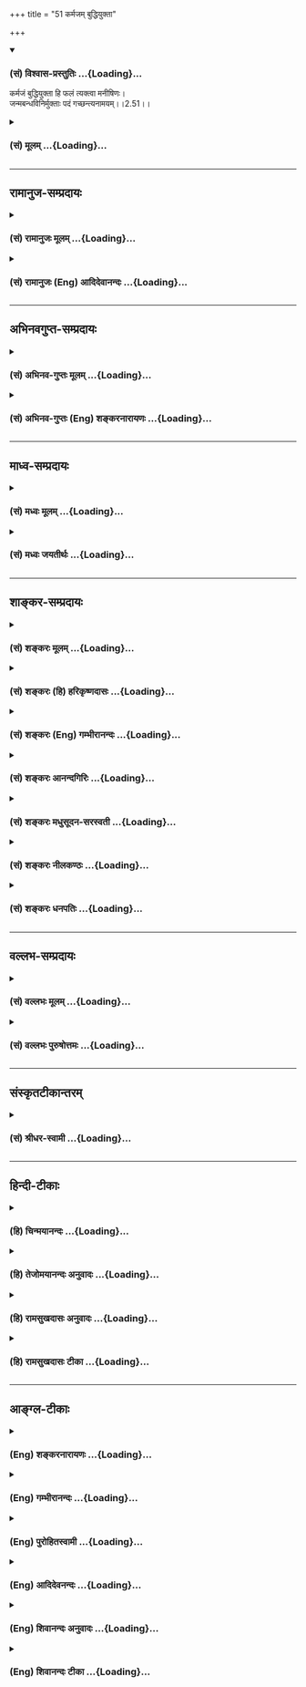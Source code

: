 +++
title = "51 कर्मजम् बुद्धियुक्ता"

+++
<div class="js_include" newlevelforh1="3" title="(सं) विश्वास-प्रस्तुतिः" unfilled url="/purANam_vaiShNavam/mahAbhAratam/06-bhIShma-parva/03-bhagavad-gItA-parva/saMskRtam/vishvAsa-prastutiH/02_sAnkhya-yogaH_sarva-/51_karmajam_buddhiyu.md">
<details open><summary><h3>(सं) विश्वास-प्रस्तुतिः ...{Loading}...</h3></summary>

कर्मजं बुद्धियुक्ता हि फलं त्यक्त्वा मनीषिणः।  
जन्मबन्धविनिर्मुक्ताः पदं गच्छन्त्यनामयम्।।2.51।।
</details>
</div>
<div class="js_include collapsed" newlevelforh1="3" title="(सं) मूलम्" unfilled url="/purANam_vaiShNavam/mahAbhAratam/06-bhIShma-parva/03-bhagavad-gItA-parva/saMskRtam/mUlam/02_sAnkhya-yogaH_sarva-/51_karmajam_buddhiyu.md">
<details><summary><h3>(सं) मूलम् ...{Loading}...</h3></summary>

कर्मजं बुद्धियुक्ता हि फलं त्यक्त्वा मनीषिणः।  
जन्मबन्धविनिर्मुक्ताः पदं गच्छन्त्यनामयम्।।2.51।।
</details>
</div>


_________________
## रामानुज-सम्प्रदायः
<div class="js_include collapsed" newlevelforh1="3" title="(सं) रामानुजः मूलम्" unfilled url="/purANam_vaiShNavam/mahAbhAratam/06-bhIShma-parva/03-bhagavad-gItA-parva/saMskRtam/rAmAnujaH/mUlam/02_sAnkhya-yogaH_sarva-/51_karmajam_buddhiyu.md">
<details><summary><h3>(सं) रामानुजः मूलम् ...{Loading}...</h3></summary>

।।2.51।। बुद्धियोगयुक्ताः **कर्मजं फलं त्यक्त्वा** कर्म कुर्वन्तः
तस्माद् **जन्मबन्धविनिर्मुक्ताः अनामयं पदं गच्छन्ति।** हि प्रसिद्धम्
एतत् सर्वासु उपनिषत्सु इत्यर्थः।  

</details>
</div>
<div class="js_include collapsed" newlevelforh1="3" title="(सं) रामानुजः (Eng) आदिदेवानन्दः" unfilled url="/purANam_vaiShNavam/mahAbhAratam/06-bhIShma-parva/03-bhagavad-gItA-parva/saMskRtam/rAmAnujaH/english/AdidevAnandaH/02_sAnkhya-yogaH_sarva-/51_karmajam_buddhiyu.md">
<details><summary><h3>(सं) रामानुजः (Eng) आदिदेवानन्दः ...{Loading}...</h3></summary>

2.51 Those who possess this evenness of mind while performing actions
and relinish their fruits, are freed from the bondage of rirth, and go
to the region beyond all ills. 'Hi' means that this dictum or teaching
is well known in all the Upanisads.

</details>
</div>


_________________
## अभिनवगुप्त-सम्प्रदायः
<div class="js_include collapsed" newlevelforh1="3" title="(सं) अभिनव-गुप्तः मूलम्" unfilled url="/purANam_vaiShNavam/mahAbhAratam/06-bhIShma-parva/03-bhagavad-gItA-parva/saMskRtam/abhinava-guptaH/mUlam/02_sAnkhya-yogaH_sarva-/51_karmajam_buddhiyu.md">
<details><summary><h3>(सं) अभिनव-गुप्तः मूलम् ...{Loading}...</h3></summary>

।।2.53।। कर्मजमिति। योगबुद्धियुक्ताः कर्मणां फलं त्यक्त्वा जन्मबन्धं
त्यजन्ति ब्रह्मसत्तामाप्नुवन्ति +++(S K अवाप्नुवन्ति)+++।  

</details>
</div>
<div class="js_include collapsed" newlevelforh1="3" title="(सं) अभिनव-गुप्तः (Eng) शङ्करनारायणः" unfilled url="/purANam_vaiShNavam/mahAbhAratam/06-bhIShma-parva/03-bhagavad-gItA-parva/saMskRtam/abhinava-guptaH/english/shankaranArAyaNaH/02_sAnkhya-yogaH_sarva-/51_karmajam_buddhiyu.md">
<details><summary><h3>(सं) अभिनव-गुप्तः (Eng) शङ्करनारायणः ...{Loading}...</h3></summary>

2.51 Karmajam etc. The persons who are endowed with the determining
faculty with regard to the Yoga, renounce the birth-bondage, by
renouncing the fruit of actions; and they attain the Brahman-existence.

</details>
</div>


_________________
## माध्व-सम्प्रदायः
<div class="js_include collapsed" newlevelforh1="3" title="(सं) मध्वः मूलम्" unfilled url="/purANam_vaiShNavam/mahAbhAratam/06-bhIShma-parva/03-bhagavad-gItA-parva/saMskRtam/madhvaH/mUlam/02_sAnkhya-yogaH_sarva-/51_karmajam_buddhiyu.md">
<details><summary><h3>(सं) मध्वः मूलम् ...{Loading}...</h3></summary>

।।2.51।। तदुपायमाह कर्मजमिति। कर्मजं फलं त्यक्त्वाऽकामनयेश्वराय
समर्प्य बुद्धियुक्ताः। सम्यग्ज्ञानिनो भूत्वा पदं गच्छन्ति। स योगः कर्म
ज्ञानसाधनम्। तन्मोक्षसाधनमिति भावः।  

</details>
</div>
<div class="js_include collapsed" newlevelforh1="3" title="(सं) मध्वः जयतीर्थः" unfilled url="/purANam_vaiShNavam/mahAbhAratam/06-bhIShma-parva/03-bhagavad-gItA-parva/saMskRtam/madhvaH/jayatIrthaH/02_sAnkhya-yogaH_sarva-/51_karmajam_buddhiyu.md">
<details><summary><h3>(सं) मध्वः जयतीर्थः ...{Loading}...</h3></summary>

।।2.51।। ननु कर्मजमिति श्लोकः पूर्वोक्तान्न विशिष्यत इत्यत आह
**तदि**ति। तस्य ज्ञानस्य उपायं योगं तज्ज्ञानमुपायो यस्य तं मोक्षं चाह
विवृणोतीत्यर्थः। व्यवहितत्वादन्वयमाह कर्मजं फलं त्यक्त्वा। अप्राप्तस्य
फलस्य कथं त्याग इत्यतो व्याचष्टे **अकामनये**ति। प्रकृत्यादिभ्य
उपसङ्ख्यानात्तृतीया। एतत्प्रागुक्तमित्यतः प्रकारान्तरेण व्याचष्टे
**ईश्वराये**ति। बुद्धियुक्ता मनीषिणः इति पौनरुक्त्यपरिहारायाऽऽह
**बुद्धी**ति। सम्यग्ज्ञानिन इतिशास्त्रजनिततत्त्वज्ञानिनः। अनेनमनीषिणः
इत्यपरोक्षज्ञानिन इति सूचितम् प्रशंसायां मत्वर्थीयविधानात्। नन्विदमेकं
वाक्यं कथं वाक्यार्थद्वयस्य विवरणम् मोक्षस्वरूपविवरणेऽपि योगो न सम्यक्
विवृतः अङ्गिनः कर्मण एवानभिधानात् अङ्गानां च सङ्कल्पत्यागादीनामित्यत आह
**स** इति। समस्ताङ्गसङ्ग्रहाय योगग्रहणम्। तज्ज्ञानं यद्यपि
योजनावशादिदमेकं वाक्यं तथाप्यर्थद्वयवशाद्द्वे वेदितव्ये। योगश्चकर्मजं
फलं त्यक्त्वा इत्यनेन समग्रो लक्षित इति भावः।  

</details>
</div>


_________________
## शाङ्कर-सम्प्रदायः
<div class="js_include collapsed" newlevelforh1="3" title="(सं) शङ्करः मूलम्" unfilled url="/purANam_vaiShNavam/mahAbhAratam/06-bhIShma-parva/03-bhagavad-gItA-parva/saMskRtam/shankaraH/mUlam/02_sAnkhya-yogaH_sarva-/51_karmajam_buddhiyu.md">
<details><summary><h3>(सं) शङ्करः मूलम् ...{Loading}...</h3></summary>

।।2.51।।  
**कर्मजं** फलं त्यक्त्वा इति व्यवहितेन संबन्धः। इष्टानिष्टदेहप्राप्तिः
कर्मजं फलं कर्मभ्यो जातं **बुद्धियुक्ताः** समत्वबुद्धियुक्ताः सन्तः
**हि** यस्मात् **फलं त्यक्त्वा** परित्यज्य **मनीषिणः** ज्ञानिनो
भूत्वा **जन्मबन्धविनिर्मुक्ताः** जन्मैव बन्धः जन्मबन्धः तेन
विनिर्मुक्ताः जीवन्त एव जन्मबन्धात् विनिर्मुक्ताः सन्तः **पदं** परमं
विष्णोः मोक्षाख्यं **गच्छन्ति** **अनामयं** सर्वोपद्रवरहितमित्यर्थः।
अथवा बुद्धियोगाद्धनञ्जय इत्यारभ्य परमार्थदर्शनलक्षणैव  
  
सर्वतःसंप्लुतोदकस्थानीया कर्मयोगजसत्त्वशुद्धिजनिता बुद्धिर्दर्शिता
साक्षात्सुकृतदुष्कृतप्रहाणादिहेतुत्वश्रवणात्।।  
योगानुष्ठानजनितसत्त्वशुद्धजा बुद्धिः कदा प्राप्स्यते इत्युच्यते  
  

</details>
</div>
<div class="js_include collapsed" newlevelforh1="3" title="(सं) शङ्करः (हि) हरिकृष्णदासः" unfilled url="/purANam_vaiShNavam/mahAbhAratam/06-bhIShma-parva/03-bhagavad-gItA-parva/saMskRtam/shankaraH/hindI/harikRShNadAsaH/02_sAnkhya-yogaH_sarva-/51_karmajam_buddhiyu.md">
<details><summary><h3>(सं) शङ्करः (हि) हरिकृष्णदासः ...{Loading}...</h3></summary>

।।2.51।। क्योंकि  
  
कर्मजम् इस पदका फलं त्यक्त्वा इस अगले पदसे सम्बन्ध है।  
कर्मोंसे उत्पन्न होनेवाली जो इष्टानिष्टदेहप्राप्ति है वही कर्मज फल
कहलाता है समत्वबुद्धियुक्त पुरुष उस कर्मफलको छोड़कर मनीषी अर्थात् ज्ञानी
होकर जीवित अवस्थामें ही जन्मबन्धनसे निर्मुक्त होकर अर्थात् जन्म नामके
बन्धनसे छूटकर विष्णुके मोक्ष नामक अनामय सर्वोपद्रवरहित परमपदको पा लेते
हैं।  
अथवा ( यों समझो कि ) बुद्धियोगाद्धनंजय इस श्लोकसे लेकर ( यहाँतक बुद्धि
शब्दसे ) कर्मयोगजनित सत्त्वशुद्धिसे उत्पन्न हुई जो
सर्वतःसंप्लुतोदकस्थानीय परमार्थज्ञानरूपा बुद्धि है वही दिखलायी गयी है
क्योंकि ( यहाँ ) यह बुद्धि पुण्यपापके नाशमें साक्षात् हेतुरूपसे वर्णित
है।  

</details>
</div>
<div class="js_include collapsed" newlevelforh1="3" title="(सं) शङ्करः (Eng) गम्भीरानन्दः" unfilled url="/purANam_vaiShNavam/mahAbhAratam/06-bhIShma-parva/03-bhagavad-gItA-parva/saMskRtam/shankaraH/english/gambhIrAnandaH/02_sAnkhya-yogaH_sarva-/51_karmajam_buddhiyu.md">
<details><summary><h3>(सं) शङ्करः (Eng) गम्भीरानन्दः ...{Loading}...</h3></summary>

2.51 The words 'phalam tyaktva, by giving up the fruits' are connected
with the remote word 'karmajam, produced by actions'. Hi, because;
\[Because, when actions are performed with an attitude of eanimity, it
leads to becoming freed from sin etc. Therefore, by stages, it becomes
the cause of Liberation as well.\] buddhi-yuktah, those who are devoted
to wisdom, who are imbued with the wisdom of eanimity; (they) becoming
manisinah, men of Enlightenment; tyaktva, by giving up; phalam, the
fruit, the acisition of desirable and undesriable bodies; \[Desirable:
the bodies of gods and others; undesirable: the bodies of animals etc.\]
karmajam, produced by actions; gacchanti, reach; padam, the state, the
supreme state of Visnu, called Liberation; anamayam, beyond evils, i.e.
beyond all evils; by having become janma-bandha-vinirmuktah, freed from
the bondage of birth birth (janma) itself is a bondage (bandha);
becoming freed from that , even while living. Or: Since it (buddhi) has
been mentioned as the direct cause of the elimination of righteousness
and unrighteousness, and so on, therefore what has been presented (in
the three verses) beginning with, 'O Dhananjaya,৷৷.to the yoga of
wisdom' (49), is enlightenment itself, which consists in the realization
of the supreme Goal, which is comparable to a flood all around, and
which arises from the purification of the mind as a result of
Karma-yoga. \[In the first portion of the Commentary buddhi has been
taken to mean samattva buddhi (wisdom of eanimity); the alternative
meaning of buddhi has been taken as 'enlightenment'. So, action is to be
performed by taking the help of the 'wisdom about the supreme Reality'
which has been chosen as one's Goal.\]

</details>
</div>
<div class="js_include collapsed" newlevelforh1="3" title="(सं) शङ्करः आनन्दगिरिः" unfilled url="/purANam_vaiShNavam/mahAbhAratam/06-bhIShma-parva/03-bhagavad-gItA-parva/saMskRtam/shankaraH/AnandagiriH/02_sAnkhya-yogaH_sarva-/51_karmajam_buddhiyu.md">
<details><summary><h3>(सं) शङ्करः आनन्दगिरिः ...{Loading}...</h3></summary>

।।2.51।। समत्वबुद्धियुक्तस्य सुकृतदुष्कृततत्फलपरित्यागेऽपि कथं मोक्षः
स्यादित्याशङ्क्याह **यस्मादिति।** समत्वबुद्ध्या
यस्मात्कर्मानुष्ठीयमानं दुरितादि त्याजयति तस्मात्परम्परयासौ
मुक्तिहेतुरित्यर्थः। मनीषिणो हि ज्ञानातिशयवन्तो बुद्धियुक्ताः सन्तः
स्वधर्माख्यं कर्मानुतिष्ठन्तस्ततो जातं फलं देहप्रभेदं हित्वा
जन्मलक्षणाद्बन्धाद्विनिर्मुक्ता वैष्णवं पदं सर्वसंसारसंस्पर्शशून्यं
प्राप्नुवन्तीति श्लोकोक्तमर्थं श्लोकयोजनया दर्शयति
**कर्मजमित्यादिना।** इष्टो देहो देवादिलक्षणोऽनिष्टो
देहस्तिर्यगादिलक्षणस्तत्प्राप्तिरेव कर्मणो जातं फलं
तद्यथोक्तबुद्धियुक्ता ज्ञानिनो भूत्वा तद्बलादेव परित्यज्य
बन्धविनिर्मोकपूर्वकं जीवन्मुक्ताः सन्तो  
  
विदेहकैवल्यभाजो भवन्तीत्यर्थः। बुद्धियोगादित्यादौ बुद्धिशब्दस्य
समत्वबुद्धिरर्थो व्याख्यातः संप्रति परम्परां परिहृत्य
सुकृतदुष्कृतप्रहाणहेतुत्वस्य समत्वबुद्धावसिद्धेर्बुद्धिशब्दस्य
योग्यमर्थान्तरं कथयति **अथवेति।**
अनवच्छिन्नवस्तुगोचरत्वेनानवच्छिन्नत्वं तस्याः सूचयन्बुद्ध्यन्तराद्विशेषं
दर्शयति सर्वत इति। असाधारणं निमित्तं तस्या निर्दिशति **कर्मेति।**
यथोक्तबुद्धेर्बुद्धिशब्दार्थत्वे हेतुमाह **साक्षादिति।**
जन्मबन्धविनिर्मोकादिरादिशब्दार्थः।  

</details>
</div>
<div class="js_include collapsed" newlevelforh1="3" title="(सं) शङ्करः मधुसूदन-सरस्वती" unfilled url="/purANam_vaiShNavam/mahAbhAratam/06-bhIShma-parva/03-bhagavad-gItA-parva/saMskRtam/shankaraH/madhusUdana-sarasvatI/02_sAnkhya-yogaH_sarva-/51_karmajam_buddhiyu.md">
<details><summary><h3>(सं) शङ्करः मधुसूदन-सरस्वती ...{Loading}...</h3></summary>

।।2.51।। ननु दुष्कृतहानमपेक्षितं नतु सुकृतहानं
पुरुषार्थभ्रंशापत्तेरित्याशङ्क्य तुच्छफलत्यागेन परमपुरुषार्थप्राप्तिं
फलमाह समत्वबुद्धियुक्ता हि यस्मात्कर्मजं फलं त्यक्त्वा
केवलमीश्वराराधनार्थं कर्माणि कुर्वाणाः सत्त्वशुद्धिद्वारेण  
  
मनीषिणस्तत्त्वमस्यादिवाक्यजन्यात्ममनीषावन्तो भवन्ति तादृशाश्च सन्तो
जन्मात्मकेन बन्धेन विनिर्मुक्ताः  
  
विशेषेणात्यन्तिकत्वलक्षणेन निरवशेषं मुक्ताः पदं
पदनीयमात्मतत्त्वमानन्दरूपं ब्रह्म अनामयमविद्यातत्कार्यात्मकरोगरहितमभयं
मोक्षाख्यं पुरुषार्थं गच्छन्ति। अभेदेन प्राप्नुवन्तीत्यर्थः। यस्मादेवं
फलकामनां त्यक्त्वा समत्वबुद्ध्या कर्माण्यनुतिष्ठन्तस्तैः  
  
कृतान्तःकरणशुद्धयस्तत्त्वमस्यादिप्रमाणोत्पन्नात्मतत्त्वज्ञानविनष्टाज्ञानतत्कार्याः
सन्तः सकलानर्थनिवृत्तिपरमानन्दप्राप्तिरूपं मोक्षाख्यं विष्णोः परमं पदं
गच्छन्ति तस्मात्त्वमपियच्छ्रेयः स्यान्निश्चितं ब्रूहि तन्मे इत्युक्तेः
श्रेयोजिज्ञासुरेवंविधं  
  
कर्मयोगमनुतिष्ठेति भगवतोऽभिप्रायः।  

</details>
</div>
<div class="js_include collapsed" newlevelforh1="3" title="(सं) शङ्करः नीलकण्ठः" unfilled url="/purANam_vaiShNavam/mahAbhAratam/06-bhIShma-parva/03-bhagavad-gItA-parva/saMskRtam/shankaraH/nIlakaNThaH/02_sAnkhya-yogaH_sarva-/51_karmajam_buddhiyu.md">
<details><summary><h3>(सं) शङ्करः नीलकण्ठः ...{Loading}...</h3></summary>

।।2.51।। एतदेवाह **कर्मजमिति।** बुद्धियुक्ताः समत्वबुद्धियुक्ताः।
क्रियमाणकर्मजं फलं त्यक्त्वा मनीषिणो मनोनिग्रहसमर्था भूत्वा जन्मरूपेण
बन्धेन मुक्ताः सन्तोऽनामयं निरुपद्रवं पदं मोक्षाख्यं गच्छन्ति।  

</details>
</div>
<div class="js_include collapsed" newlevelforh1="3" title="(सं) शङ्करः धनपतिः" unfilled url="/purANam_vaiShNavam/mahAbhAratam/06-bhIShma-parva/03-bhagavad-gItA-parva/saMskRtam/shankaraH/dhanapatiH/02_sAnkhya-yogaH_sarva-/51_karmajam_buddhiyu.md">
<details><summary><h3>(सं) शङ्करः धनपतिः ...{Loading}...</h3></summary>

।।2.51।। पुण्यपापत्यागमात्रस्य फलत्वाभावमाशङ्क्याह **कर्मजमिति।**
कर्मजं फलमिष्टानिष्टदेहप्राप्तिलक्षणं त्यक्त्वा हि
यस्मात्समत्वबुद्धियुक्ता मनीषिणो ज्ञानिनो भूत्वा जन्मैव बन्धस्तेन
विनिर्मुक्ताः सर्वोपद्रवरहितं विष्णोः परमं मोक्षाख्यं पदं  
  
गच्छन्ति। जीवन्त एव स्वस्वरुपेण जानन्तीत्यर्थः। कर्मजं फलं त्यक्त्वा
साङ्ख्यबुद्धियुक्ताः शुद्धैकाग्रमनस इति वा।  

</details>
</div>


_________________
## वल्लभ-सम्प्रदायः
<div class="js_include collapsed" newlevelforh1="3" title="(सं) वल्लभः मूलम्" unfilled url="/purANam_vaiShNavam/mahAbhAratam/06-bhIShma-parva/03-bhagavad-gItA-parva/saMskRtam/vallabhaH/mUlam/02_sAnkhya-yogaH_sarva-/51_karmajam_buddhiyu.md">
<details><summary><h3>(सं) वल्लभः मूलम् ...{Loading}...</h3></summary>

।।2.51।। एवं योगेन व्यवसायिनां सिद्धिप्रकारं सदाचारेण दर्शयति कर्मजमिति।
फलं त्यक्त्वा जन्मैव बन्धरूपं तेन विनिर्मुक्ता अनामयं पदं धाम अक्षराख्यं
स्वरूपं गच्छन्ति।  

</details>
</div>
<div class="js_include collapsed" newlevelforh1="3" title="(सं) वल्लभः पुरुषोत्तमः" unfilled url="/purANam_vaiShNavam/mahAbhAratam/06-bhIShma-parva/03-bhagavad-gItA-parva/saMskRtam/vallabhaH/puruShottamaH/02_sAnkhya-yogaH_sarva-/51_karmajam_buddhiyu.md">
<details><summary><h3>(सं) वल्लभः पुरुषोत्तमः ...{Loading}...</h3></summary>

  
  
।।2.51।। ननु कर्मणां स्वतन्त्रफलकत्वं भक्तेः कथं साधनता इत्याशङ्क्याह
कर्मजमिति। मनीषिणः शास्त्रार्थज्ञातारः। बुद्धियुक्ता बुद्धिर्युक्ता
येषां तादृशत्वं च भक्तिप्रयत्नवत्त्वेन ते हि निश्चयेन कर्मजं फलं
त्यक्त्वा जन्मबन्धविनिर्मुक्ताः सन्तोऽनामयं पदं भक्तिरूपं
गच्छन्तीत्यर्थः। अन्यत्र रोगादिकं भवति न तु भक्तौ भगवच्चरणरूपायाम्। अत
एव श्रीभागवते 10।3।27 मृत्युभयाभावत्वं भगवच्चरणे
निरूपितम्। मर्त्यःइत्यारभ्यमृत्युरस्मादपैति इत्यन्तेन श्लोकेन
देवकीस्तुतौ।  
  
  
  

</details>
</div>


_________________
## संस्कृतटीकान्तरम्
<div class="js_include collapsed" newlevelforh1="3" title="(सं) श्रीधर-स्वामी" unfilled url="/purANam_vaiShNavam/mahAbhAratam/06-bhIShma-parva/03-bhagavad-gItA-parva/saMskRtam/shrIdhara-svAmI/02_sAnkhya-yogaH_sarva-/51_karmajam_buddhiyu.md">
<details><summary><h3>(सं) श्रीधर-स्वामी ...{Loading}...</h3></summary>

।।2.51।। कर्मणां मोक्षसाधनत्वप्रकारमाह **कर्मेति।** कर्मजं फलं
त्यक्त्वा केवलमीश्वराराधनार्थमेव कर्म कुर्वाणा मनीषिणो ज्ञानिनो भूत्वा
जन्मरूपेण बन्धेन विनिर्मुक्ताः सन्तोऽनामयं सर्वोपद्रवरहितं विष्णोः पदं
मोक्षाख्यं गच्छन्ति।  

</details>
</div>


_________________
## हिन्दी-टीकाः
<div class="js_include collapsed" newlevelforh1="3" title="(हि) चिन्मयानन्दः" unfilled url="/purANam_vaiShNavam/mahAbhAratam/06-bhIShma-parva/03-bhagavad-gItA-parva/hindI/chinmayAnandaH/02_sAnkhya-yogaH_sarva-/51_karmajam_buddhiyu.md">
<details><summary><h3>(हि) चिन्मयानन्दः ...{Loading}...</h3></summary>

।।2.51।। योगयुक्त बनने के उपदेश को सुनकर अर्जुन के मन में प्रश्न उठा कि
आखिर समभाव से उसको कर्म क्यों करने चाहिये। भगवान् इस प्रश्न का कुछ
पूर्वानुमान कर इस श्लोक में उसका उत्तर देते हैं। बुद्धियुक्त मनीषी का
अर्थ है वह पुरुष जो जीने की कला को जानता हुआ फल की चिन्ताओं से मुक्त
होकर मन के पूर्ण सन्तुलन को बनाये हुये सभी कर्म करता है। दूसरे शब्दों
में अहंकार और स्वार्थ से रहित व्यक्ति ही मनीषी कहलाता है।  
मन के साथ तादात्म्य से अहंकार उत्पन्न होता है और वह फलासक्ति के कारण
बन्धनों में फँस जाता है। जीवन में उच्च लक्ष्य को रखने पर ही अहंकार और
स्वार्थ का त्याग संभव है।  

</details>
</div>
<div class="js_include collapsed" newlevelforh1="3" title="(हि) तेजोमयानन्दः अनुवादः" unfilled url="/purANam_vaiShNavam/mahAbhAratam/06-bhIShma-parva/03-bhagavad-gItA-parva/hindI/tejomayAnandaH/anuvAdaH/02_sAnkhya-yogaH_sarva-/51_karmajam_buddhiyu.md">
<details><summary><h3>(हि) तेजोमयानन्दः अनुवादः ...{Loading}...</h3></summary>

।।2.51।। बुद्धियोग युक्त मनीषी लोग कर्मजन्य फलों को त्यागकर जन्मरूप
बन्धन से मुक्त हुये अनामय अर्थात् निर्दोष पद को प्राप्त होते हैं।।  
  

</details>
</div>
<div class="js_include collapsed" newlevelforh1="3" title="(हि) रामसुखदासः अनुवादः" unfilled url="/purANam_vaiShNavam/mahAbhAratam/06-bhIShma-parva/03-bhagavad-gItA-parva/hindI/rAmasukhadAsaH/anuvAdaH/02_sAnkhya-yogaH_sarva-/51_karmajam_buddhiyu.md">
<details><summary><h3>(हि) रामसुखदासः अनुवादः ...{Loading}...</h3></summary>

।।2.51।। समतायुक्त मनीषी साधक कर्मजन्य फलका त्याग करके जन्मरूप बन्धनसे
मुक्त होकर निर्विकार पदको प्राप्त हो जाते हैं।

</details>
</div>
<div class="js_include collapsed" newlevelforh1="3" title="(हि) रामसुखदासः टीका" unfilled url="/purANam_vaiShNavam/mahAbhAratam/06-bhIShma-parva/03-bhagavad-gItA-parva/hindI/rAmasukhadAsaH/TIkA/02_sAnkhya-yogaH_sarva-/51_karmajam_buddhiyu.md">
<details><summary><h3>(हि) रामसुखदासः टीका ...{Loading}...</h3></summary>

2.51।।***व्याख्या--*'कर्मजं बुद्धियुक्ता हि फलं त्यक्त्वा
मनीषिणः'--**जो समतासे युक्त हैं, वे ही वास्तवमें मनीषी अर्थात्
बुद्धिमान् हैं। अठारहवें अध्यायके दसवें श्लोकमें भी कहा है कि जो मनुष्य
अकुशल कर्मोंसे द्वेष नहीं करता और कुशल कर्मोंमें राग नहीं करता, वह
मेधावी (बुद्धिमान्) है।  
कर्म तो फलके रूपमें परिणत होता ही है। उसके फलका त्याग कोई कर ही नहीं
सकता। जैसे, कोई खेतीमें निष्कामभावसे बीज बोये, तो क्य खेतीमें अनाज नहीं
होगा ;बोया है तो पैदा अवश्य होगा। ऐसे ही कोई निष्कामभावपूर्वक कर्म करता
है, तो उसको कर्मका फल तो मिलेगा ही। अतः यहाँ कर्मजन्य फलका त्याग करनेका
अर्थ है --कर्मजन्य फलकी इच्छा, कामना, ममता, वासनाका त्याग करना। इसका
त्याग करनेमें सभी समर्थ हैं।  
**'जन्मबन्धविनिर्मुक्ताः'--**समतायुक्त मनीषी साधक जन्मरूप बन्धनसे
मुक्त हो जाते हैं। कारण कि समतामें स्थित हो जानेसे उनमें राग-द्वेष
कामना, वासना, ममता आदि दोष किञ्चिन्मात्र भी नहीं रहते, अतः उनके
पुनर्जन्मका कारण ही नहीं रहता। वे जन्म-मरणरूप बन्धनसे सदाके लिये मुक्त
हो जाते हैं।  
**'पदं गच्छन्त्यनामयम्'-- '**आमय' नाम रोगका है। रोग एक विकार है। जिसमें
किञ्चिन्मात्र भी किसी प्रकारका विकार न हो, उसको 'अनामय' अर्थात्
निर्विकार कहते हैं। समतायुक्त मनीषीलोग ऐसे निर्विकार पदको प्राप्त हो
जाते हैं। इसी निर्विकार पदको पन्द्रहवें अध्यायके पाँचवें श्लोकमें 'अव्यय
पद' और अठारहवें अध्यायके छप्पनवें श्लोकमें 'शाश्वत अव्यय पद' नामसे कहा
गया है।  
  
यद्यपि गीतामें सत्त्वगुणको भी अनामय कहा गया है, (14। 6) पर वास्तवमें
अनामय (निर्विकार) तो अपना स्वरूप अथवा परमात्मतत्त्व ही है; क्योंकि वह
गुणातीत तत्त्व है, जिसको प्राप्त होकर फिर किसीको भी जन्म-मरणके चक्करमें
नहीं आना पड़ता। परमात्मतत्त्वकी प्राप्तिमें हेतु होनेसे भगवान्ने
सत्त्वगुणको भी अनामय कह दिया है।  
अनामय पदको प्राप्त होना क्या है; प्रकृति विकारशील है, तो उसका कार्य
शरीर-संसार भी विकारशील हैं। स्वयं निर्विकार होते हुए भी जब यह विकारी
शरीरके साथ तादात्म्य कर लेता है, तब यह अपनेको भी विकारी मान लेता है।
परन्तु जब यह शरीरके साथ माने हुए सम्बन्धका त्याग कर देता है, तब इसको
अपने सहज निर्विकार स्वरूपका अनुभव हो जाता है। इस स्वाभाविक निर्विकारताका
अनुभव होनेको ही यहाँ अनामय पदको प्राप्त होना कहा गया है।  
इस श्लोकमें **'बुद्धियुक्ताः'** और **'मनीषिणः'** पदमें बहुवचन देनेका
तात्पर्य है कि जो भी समतामें स्थित हो जाते हैं, वे सब-के-सब अनामय पदको
प्राप्त हो जाते हैं, मुक्त हो जाते हैं। उनमेंसे कोई भी बाकी नहीं रहता।
इस तरह समता अनामय पदकी प्राप्तिका अचूक उपाय है। इससे यह नियम सिद्ध होता
है कि जब उत्पत्ति-विनाशशील पदार्थोंके साथ सम्बन्ध नहीं रहता, तब स्वतः
सिद्ध निर्विकारताका अनुभव हो जाता है। इसके लिये कुछ भी परिश्रम नहीं करना
पड़ता; क्योंकि उस निर्विकारताका निर्माण नहीं करना पड़ता, वह तो
स्वतः-स्वाभाविक ही है।

</details>
</div>


_________________
## आङ्ग्ल-टीकाः
<div class="js_include collapsed" newlevelforh1="3" title="(Eng) शङ्करनारायणः" unfilled url="/purANam_vaiShNavam/mahAbhAratam/06-bhIShma-parva/03-bhagavad-gItA-parva/english/shankaranArAyaNaH/02_sAnkhya-yogaH_sarva-/51_karmajam_buddhiyu.md">
<details><summary><h3>(Eng) शङ्करनारायणः ...{Loading}...</h3></summary>

2.51. By renouncing the fruit, born of action, the intelligent ones
endowed with determining faculty and freed from the bond of birth, go to
the place that is devoid of illness.

</details>
</div>
<div class="js_include collapsed" newlevelforh1="3" title="(Eng) गम्भीरानन्दः" unfilled url="/purANam_vaiShNavam/mahAbhAratam/06-bhIShma-parva/03-bhagavad-gItA-parva/english/gambhIrAnandaH/02_sAnkhya-yogaH_sarva-/51_karmajam_buddhiyu.md">
<details><summary><h3>(Eng) गम्भीरानन्दः ...{Loading}...</h3></summary>

2.51 Because, those who are devoted to wisdom, (they) becoming men of
Enlightenment by giving up the fruits produced by actions, reach the
state beyond evils by having become freed from the bondage of birth.

</details>
</div>
<div class="js_include collapsed" newlevelforh1="3" title="(Eng) पुरोहितस्वामी" unfilled url="/purANam_vaiShNavam/mahAbhAratam/06-bhIShma-parva/03-bhagavad-gItA-parva/english/purohitasvAmI/02_sAnkhya-yogaH_sarva-/51_karmajam_buddhiyu.md">
<details><summary><h3>(Eng) पुरोहितस्वामी ...{Loading}...</h3></summary>

2.51 The sages guided by Pure Intellect renounce the fruit of action;
and, freed from the chains of rebirth, they reach the highest bliss.

</details>
</div>
<div class="js_include collapsed" newlevelforh1="3" title="(Eng) आदिदेवनन्दः" unfilled url="/purANam_vaiShNavam/mahAbhAratam/06-bhIShma-parva/03-bhagavad-gItA-parva/english/AdidevanandaH/02_sAnkhya-yogaH_sarva-/51_karmajam_buddhiyu.md">
<details><summary><h3>(Eng) आदिदेवनन्दः ...{Loading}...</h3></summary>

2.51 The wise who possess evenness of mind, relinishing the fruits born
of action, are freed from the bondage of birth, and go to the region
beyond all ills.

</details>
</div>
<div class="js_include collapsed" newlevelforh1="3" title="(Eng) शिवानन्दः अनुवादः" unfilled url="/purANam_vaiShNavam/mahAbhAratam/06-bhIShma-parva/03-bhagavad-gItA-parva/english/shivAnandaH/anuvAdaH/02_sAnkhya-yogaH_sarva-/51_karmajam_buddhiyu.md">
<details><summary><h3>(Eng) शिवानन्दः अनुवादः ...{Loading}...</h3></summary>

2.51 The wise, possessed of knowledge, having abandoned the fruits of
their actions, and being freed from the fetters of birth, go to the
place which is beyond all evil.

</details>
</div>
<div class="js_include collapsed" newlevelforh1="3" title="(Eng) शिवानन्दः टीका" unfilled url="/purANam_vaiShNavam/mahAbhAratam/06-bhIShma-parva/03-bhagavad-gItA-parva/english/shivAnandaH/TIkA/02_sAnkhya-yogaH_sarva-/51_karmajam_buddhiyu.md">
<details><summary><h3>(Eng) शिवानन्दः टीका ...{Loading}...</h3></summary>

2.51 कर्मजम् actionborn; बुद्धियुक्ताः possessed of knowledsge; हि
indeed; फलम् the fruit; त्यक्त्वा having abandoned; मनीषिणः the wise;
जन्मबन्धविनिर्मुक्ताः freed from the fetters of birth; पदम् the abode;
गच्छन्ति go; अनामयम् beyond evil.Commentary Clinging to the fruits of
actions is the cause of rirth. Man takes a body to enjoy them. If anyone
performs actions for the sake of God in fulfilment of His purpose
without desire for the fruits; he is released from the bonds of birth
and attains to the blissful state or the immortal abode.Sages who
possess evenness of mind abandon the fruits of their actions and thus
escape from good and bad actions.Buddhi referred to in the three verses
49; 50 and 51 may be the wisdom of the Sankhyas; i.e.; the knowledge of
the Self or AtmaJnana which dawns when the mind is purified by Karma
Yoga.

</details>
</div>
